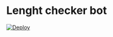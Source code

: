 # Lenght checker bot
[![Deploy](https://www.herokucdn.com/deploy/button.svg)](https://heroku.com/deploy)
